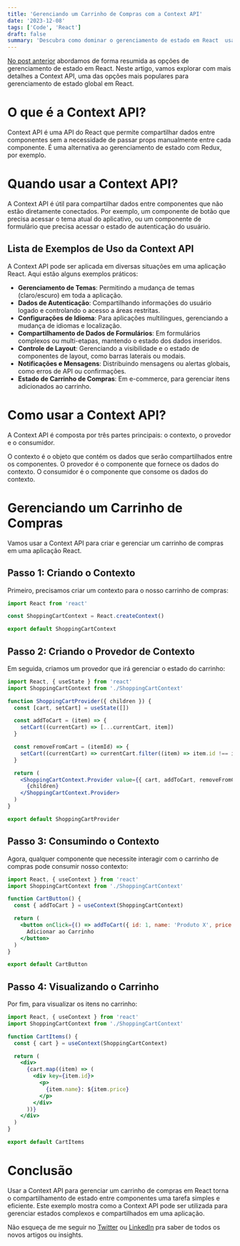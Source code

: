 ```yaml
---
title: 'Gerenciando um Carrinho de Compras com a Context API'
date: '2023-12-08'
tags: ['Code', 'React']
draft: false
summary: 'Descubra como dominar o gerenciamento de estado em React  usando o Context API em detalhes com exemplos práticos e dicas essenciais.'
---
```


[No post anterior](https://rafaelcamillo.com/pt-br/blog/react-management-state) abordamos de forma resumida as opções de gerenciamento de estado em React. Neste artigo, vamos explorar com mais detalhes a Context API, uma das opções mais populares para gerenciamento de estado global em React.

# O que é a Context API?

Context API é uma API do React que permite compartilhar dados entre componentes sem a necessidade de passar props manualmente entre cada componente. É uma alternativa ao gerenciamento de estado com Redux, por exemplo.

# Quando usar a Context API?

A Context API é útil para compartilhar dados entre componentes que não estão diretamente conectados. Por exemplo, um componente de botão que precisa acessar o tema atual do aplicativo, ou um componente de formulário que precisa acessar o estado de autenticação do usuário.

## Lista de Exemplos de Uso da Context API

A Context API pode ser aplicada em diversas situações em uma aplicação React. Aqui estão alguns exemplos práticos:

- **Gerenciamento de Temas**: Permitindo a mudança de temas (claro/escuro) em toda a aplicação.
- **Dados de Autenticação**: Compartilhando informações do usuário logado e controlando o acesso a áreas restritas.
- **Configurações de Idioma**: Para aplicações multilíngues, gerenciando a mudança de idiomas e localização.
- **Compartilhamento de Dados de Formulários**: Em formulários complexos ou multi-etapas, mantendo o estado dos dados inseridos.
- **Controle de Layout**: Gerenciando a visibilidade e o estado de componentes de layout, como barras laterais ou modais.
- **Notificações e Mensagens**: Distribuindo mensagens ou alertas globais, como erros de API ou confirmações.
- **Estado de Carrinho de Compras**: Em e-commerce, para gerenciar itens adicionados ao carrinho.

# Como usar a Context API?

A Context API é composta por três partes principais: o contexto, o provedor e o consumidor.

O contexto é o objeto que contém os dados que serão compartilhados entre os componentes. O provedor é o componente que fornece os dados do contexto. O consumidor é o componente que consome os dados do contexto.

# Gerenciando um Carrinho de Compras

Vamos usar a Context API para criar e gerenciar um carrinho de compras em uma aplicação React.

## Passo 1: Criando o Contexto

Primeiro, precisamos criar um contexto para o nosso carrinho de compras:

```jsx
import React from 'react'

const ShoppingCartContext = React.createContext()

export default ShoppingCartContext
```

## Passo 2: Criando o Provedor de Contexto

Em seguida, criamos um provedor que irá gerenciar o estado do carrinho:

```jsx
import React, { useState } from 'react'
import ShoppingCartContext from './ShoppingCartContext'

function ShoppingCartProvider({ children }) {
  const [cart, setCart] = useState([])

  const addToCart = (item) => {
    setCart((currentCart) => [...currentCart, item])
  }

  const removeFromCart = (itemId) => {
    setCart((currentCart) => currentCart.filter((item) => item.id !== itemId))
  }

  return (
    <ShoppingCartContext.Provider value={{ cart, addToCart, removeFromCart }}>
      {children}
    </ShoppingCartContext.Provider>
  )
}

export default ShoppingCartProvider
```

## Passo 3: Consumindo o Contexto

Agora, qualquer componente que necessite interagir com o carrinho de compras pode consumir nosso contexto:

```jsx
import React, { useContext } from 'react'
import ShoppingCartContext from './ShoppingCartContext'

function CartButton() {
  const { addToCart } = useContext(ShoppingCartContext)

  return (
    <button onClick={() => addToCart({ id: 1, name: 'Produto X', price: 100 })}>
      Adicionar ao Carrinho
    </button>
  )
}

export default CartButton
```

## Passo 4: Visualizando o Carrinho

Por fim, para visualizar os itens no carrinho:

```jsx
import React, { useContext } from 'react'
import ShoppingCartContext from './ShoppingCartContext'

function CartItems() {
  const { cart } = useContext(ShoppingCartContext)

  return (
    <div>
      {cart.map((item) => (
        <div key={item.id}>
          <p>
            {item.name}: ${item.price}
          </p>
        </div>
      ))}
    </div>
  )
}

export default CartItems
```

# Conclusão

Usar a Context API para gerenciar um carrinho de compras em React torna o compartilhamento de estado entre componentes uma tarefa simples e eficiente. Este exemplo mostra como a Context API pode ser utilizada para gerenciar estados complexos e compartilhados em uma aplicação.

Não esqueça de me seguir no [Twitter](https://twitter.com/rafaelcamillo_) ou [LinkedIn](https://www.linkedin.com/in/rafael-camillo/) pra saber de todos os novos artigos ou insights.
